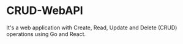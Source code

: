 # CRUD-WebAPI
It's a web application with Create, Read, Update and Delete (CRUD) operations using Go and React.

